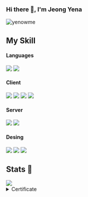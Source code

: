 ### Hi there 👋, I'm Jeong Yena

<img src="https://hits.seeyoufarm.com/api/count/incr/badge.svg?url=https%3A%2F%2Fgithub.com%2FYenowme1212%2Fhit-counter" alt="yenowme" />


## My Skill

#### Languages

<div class="language" width="100">
  <img src="https://img.shields.io/badge/C-00599C?style=for-the-badge&logo=c&logoColor=white" />
  <img src="https://img.shields.io/badge/JavaScript-F7DF1E?style=for-the-badge&logo=javascript&logoColor=black" />
  </div>
<div>
  
#### Client
  
  <div>
  <img src="https://img.shields.io/badge/React-20232A?style=for-the-badge&logo=react&logoColor=61DAFB" />
  <img src="https://img.shields.io/badge/Gatsby-663399?style=for-the-badge&logo=gatsby&logoColor=white" />
  <img src="https://img.shields.io/badge/React_Router-CA4245?style=for-the-badge&logo=react-router&logoColor=white" />
   <img src="https://img.shields.io/badge/styled--components-DB7093?style=for-the-badge&logo=styled-components&logoColor=white" />
</div>
  
#### Server
 
<div>
  <img src="https://img.shields.io/badge/Node.js-43853D?style=for-the-badge&logo=node.js&logoColor=white" />
  <img src="https://img.shields.io/badge/Express.js-404D59?style=for-the-badge" />
  </div>
</div>

#### Desing

<div>
  <img src="https://img.shields.io/badge/Figma-F24E1E?style=for-the-badge&logo=figma&logoColor=white" />
  <img src="https://img.shields.io/badge/Adobe%20Illustrator-FF9A00?style=for-the-badge&logo=adobe%20illustrator&logoColor=white" />
  <img src="https://img.shields.io/badge/Sketch-FFB387?style=for-the-badge&logo=sketch&logoColor=black" />
  
</div>


## Stats 🔭

<div>
  
<!--    <img src="https://github-profile-summary-cards.vercel.app/api/cards/profile-details?username=Yenowme&theme=vue" /> -->
   <img src="https://github-readme-stats.vercel.app/api?username=Yenowme&theme=blue-green" />
</div>
  
  
<details>
<summary>Certificate</summary>
<img src="https://42js.vercel.app/api/v1/certificate/js-piscine-beta/yejeong" alt="nkim" width="480px" />
</details>

<div>
